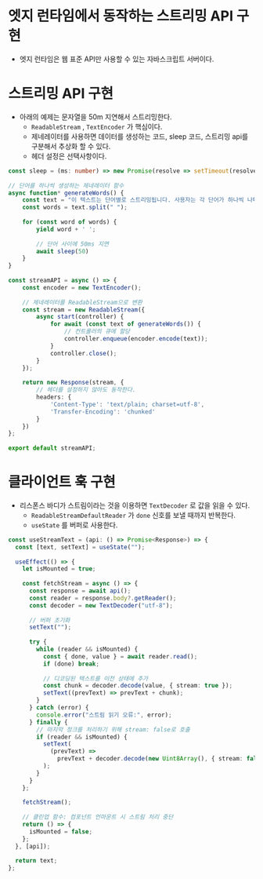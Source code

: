 # 엣지 런타임에서 동작하는 스트리밍 API 구현
- 엣지 런타임은 웹 표준 API만 사용할 수 있는 자바스크립트 서버이다.

# 스트리밍 API 구현
- 아래의 예제는 문자열을 50m 지연해서 스트리밍한다.
    - `ReadableStream` , `TextEncoder` 가 핵심이다.
    - 제네레이터를 사용하면 데이터를 생성하는 코드, sleep 코드, 스트리밍 api를 구분해서 추상화 할 수 있다.
    - 헤더 설정은 선택사항이다.
```ts
const sleep = (ms: number) => new Promise(resolve => setTimeout(resolve, ms));  
  
// 단어를 하나씩 생성하는 제네레이터 함수  
async function* generateWords() {  
    const text = "이 텍스트는 단어별로 스트리밍됩니다. 사용자는 각 단어가 하나씩 나타나는 것을 볼 수 있습니다.";  
    const words = text.split(" ");  
  
    for (const word of words) {  
        yield word + ' ';  
  
        // 단어 사이에 50ms 지연  
        await sleep(50)  
    }  
}
  
const streamAPI = async () => {  
    const encoder = new TextEncoder();  
  
    // 제네레이터를 ReadableStream으로 변환  
    const stream = new ReadableStream({  
        async start(controller) {  
            for await (const text of generateWords()) {
	            // 컨트롤러의 큐에 할당 
                controller.enqueue(encoder.encode(text));  
            }  
            controller.close();  
        }  
    });  
  
    return new Response(stream, {  
        // 헤더를 설정하지 않아도 동작한다.  
        headers: {  
            'Content-Type': 'text/plain; charset=utf-8',  
            'Transfer-Encoding': 'chunked'  
        }  
    })  
};  
  
export default streamAPI;
```

# 클라이언트 훅 구현
- 리스폰스 바디가 스트림이라는 것을 이용하면 `TextDecoder` 로 값을 읽을 수 있다.
    - `ReadableStreamDefaultReader` 가 `done` 신호를 보낼 때까지 반복한다.
    - `useState` 를 버퍼로 사용한다.
```ts
const useStreamText = (api: () => Promise<Response>) => {  
  const [text, setText] = useState("");  
  
  useEffect(() => {  
    let isMounted = true;  
  
    const fetchStream = async () => {  
      const response = await api();  
      const reader = response.body?.getReader();  
      const decoder = new TextDecoder("utf-8");  
  
      // 버퍼 초기화  
      setText("");  
  
      try {  
        while (reader && isMounted) {  
          const { done, value } = await reader.read();  
          if (done) break;  
  
          // 디코딩된 텍스트를 이전 상태에 추가  
          const chunk = decoder.decode(value, { stream: true });  
          setText((prevText) => prevText + chunk);  
        }  
      } catch (error) {  
        console.error("스트림 읽기 오류:", error);  
      } finally {  
        // 마지막 청크를 처리하기 위해 stream: false로 호출  
        if (reader && isMounted) {  
          setText(  
            (prevText) =>  
              prevText + decoder.decode(new Uint8Array(), { stream: false }),  
          );  
        }  
      }  
    };  
  
    fetchStream();  
  
    // 클린업 함수: 컴포넌트 언마운트 시 스트림 처리 중단  
    return () => {  
      isMounted = false;  
    };  
  }, [api]);  
  
  return text;  
};
```
